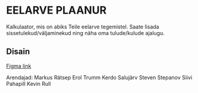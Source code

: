 # EELARVE PLAANUR

Kalkulaator, mis on abiks Teile eelarve tegemistel. Saate lisada sissetulekud/väljaminekud ning näha oma tulude/kulude ajalugu.

## Disain

[Figma link](https://www.figma.com/file/J8dmu3VPZsOUlB1Kuz6dPc/Kalkulaator?node-id=0%3A1)

Arendajad:
Markus Rätsep
Erol Trumm
Kerdo Salujärv
Steven Stepanov
Siivi Pahapill
Kevin Rull
